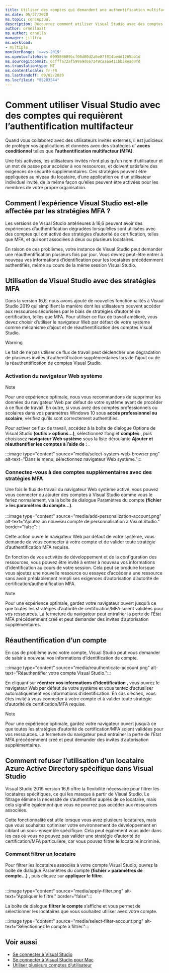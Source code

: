 ```yaml
---
title: Utiliser des comptes qui demandent une authentification multifacteur
ms.date: 05/27/2020
ms.topic: conceptual
description: Découvrez comment utiliser Visual Studio avec des comptes qui requièrent l’authentification multifacteur.
author: ornellaalt
ms.author: ornella
manager: jillfra
ms.workload:
- multiple
monikerRange: '>=vs-2019'
ms.openlocfilehash: 699580689bcf00d00d2a6e07f814be4d1265bb1d
ms.sourcegitcommit: 6cfffa72af599a9d667249caaaa411bb28ea69fd
ms.translationtype: MT
ms.contentlocale: fr-FR
ms.lasthandoff: 09/02/2020
ms.locfileid: "85283544"
---
```

# <a name="how-to-use-visual-studio-with-accounts-that-require-multi-factor-authentication"></a>Comment utiliser Visual Studio avec des comptes qui requièrent l’authentification multifacteur

Quand vous collaborez avec des utilisateurs invités externes, il est judicieux de protéger vos applications et données avec des stratégies d' **accès conditionnel** telles que **l’authentification multifacteur (MFA)**.  

Une fois activées, les utilisateurs invités n’ont plus qu’un nom d’utilisateur et un mot de passe pour accéder à vos ressources, et doivent satisfaire des exigences de sécurité supplémentaires. Ces stratégies peuvent être appliquées au niveau du locataire, d’une application ou d’un utilisateur individuel invité, de la même façon qu’elles peuvent être activées pour les membres de votre propre organisation. 

## <a name="how-is-the-visual-studio-experience-affected-by-mfa-policies"></a>Comment l’expérience Visual Studio est-elle affectée par les stratégies MFA ?
Les versions de Visual Studio antérieures à 16,6 peuvent avoir des expériences d’authentification dégradées lorsqu’elles sont utilisées avec des comptes qui ont activé des stratégies d’autorité de certification, telles que MFA, et qui sont associées à deux ou plusieurs locataires.

En raison de ces problèmes, votre instance de Visual Studio peut demander une réauthentification plusieurs fois par jour. Vous devrez peut-être entrer à nouveau vos informations d’identification pour les locataires précédemment authentifiés, même au cours de la même session Visual Studio.

## <a name="using-visual-studio-with-mfa-policies"></a>Utilisation de Visual Studio avec des stratégies MFA
Dans la version 16,6, nous avons ajouté de nouvelles fonctionnalités à Visual Studio 2019 qui simplifient la manière dont les utilisateurs peuvent accéder aux ressources sécurisées par le biais de stratégies d’autorité de certification, telles que MFA. Pour utiliser ce flux de travail amélioré, vous devez choisir d’utiliser le navigateur Web par défaut de votre système comme mécanisme d’ajout et de réauthentification des comptes Visual Studio.  

> [!WARNING]
> Le fait de ne pas utiliser ce flux de travail peut déclencher une dégradation de plusieurs invites d’authentification supplémentaires lors de l’ajout ou de la réauthentification de comptes Visual Studio. 

### <a name="enabling-system-web-browser"></a>Activation du navigateur Web système

> [!NOTE] 
> Pour une expérience optimale, nous vous recommandons de supprimer les données du navigateur Web par défaut de votre système avant de procéder à ce flux de travail. En outre, si vous avez des comptes professionnels ou scolaires dans vos paramètres Windows 10 sous **accès professionnel ou scolaire**, vérifiez qu’ils sont correctement authentifiés.

Pour activer ce flux de travail, accédez à la boîte de dialogue Options de Visual Studio **(outils > options...)**, sélectionnez l’onglet **comptes** , puis choisissez **navigateur Web système** sous la liste déroulante **Ajouter et réauthentifier les comptes à l’aide de :** . 

:::image type="content" source="media/select-system-web-browser.png" alt-text="Dans le menu, sélectionnez navigateur Web système.":::

### <a name="sign-into-additional-accounts-with-mfapolicies"></a>Connectez-vous à des comptes supplémentaires avec des stratégies MFA 
Une fois le flux de travail du navigateur Web système activé, vous pouvez vous connecter ou ajouter des comptes à Visual Studio comme vous le feriez normalement, via la boîte de dialogue Paramètres du compte **(fichier > les paramètres du compte...)**.   
</br>
:::image type="content" source="media/add-personalization-account.png" alt-text="Ajoutez un nouveau compte de personnalisation à Visual Studio." border="false":::

Cette action ouvre le navigateur Web par défaut de votre système, vous demande de vous connecter à votre compte et de valider toute stratégie d’authentification MFA requise.

En fonction de vos activités de développement et de la configuration des ressources, vous pouvez être invité à entrer à nouveau vos informations d’identification au cours de votre session. Cela peut se produire lorsque vous ajoutez une nouvelle ressource ou essayez d’accéder à une ressource sans avoir préalablement rempli ses exigences d’autorisation d’autorité de certification/authentification MFA.

> [!NOTE] 
> Pour une expérience optimale, gardez votre navigateur ouvert jusqu’à ce que toutes les stratégies d’autorité de certification/MFA soient validées pour vos ressources. La fermeture du navigateur peut entraîner la perte de l’État MFA précédemment créé et peut demander des invites d’autorisation supplémentaires.

## <a name="reauthenticating-an-account"></a>Réauthentification d’un compte  
En cas de problème avec votre compte, Visual Studio peut vous demander de saisir à nouveau vos informations d’identification de compte.  

:::image type="content" source="media/reauthenticate-account.png" alt-text="Réauthentifier votre compte Visual Studio.":::

En cliquant sur **réentrer vos informations d’identification** , vous ouvrez le navigateur Web par défaut de votre système et vous tentez d’actualiser automatiquement vos informations d’identification. En cas d’échec, vous êtes invité à vous connecter à votre compte et à valider toute stratégie d’autorité de certification/MFA requise.

> [!NOTE] 
> Pour une expérience optimale, gardez votre navigateur ouvert jusqu’à ce que toutes les stratégies d’autorité de certification/MFA soient validées pour vos ressources. La fermeture du navigateur peut entraîner la perte de l’État MFA précédemment créé et peut demander des invites d’autorisation supplémentaires.

## <a name="how-to-opt-out-of-using-a-specific-azure-active-directory-tenant-in-visual-studio"></a>Comment refuser l’utilisation d’un locataire Azure Active Directory spécifique dans Visual Studio

Visual Studio 2019 version 16,6 offre la flexibilité nécessaire pour filtrer les locataires spécifiques, ce qui les masque à partir de Visual Studio. Le filtrage élimine la nécessité de s’authentifier auprès de ce locataire, mais cela signifie également que vous ne pourrez pas accéder aux ressources associées. 

Cette fonctionnalité est utile lorsque vous avez plusieurs locataires, mais que vous souhaitez optimiser votre environnement de développement en ciblant un sous-ensemble spécifique. Cela peut également vous aider dans les cas où vous ne pouvez pas valider une stratégie d’autorité de certification/MFA particulière, car vous pouvez filtrer le locataire incriminé. 

### <a name="how-to-filter-out-a-tenant"></a>Comment filtrer un locataire
Pour filtrer les locataires associés à votre compte Visual Studio, ouvrez la boîte de dialogue Paramètres du compte **(fichier > paramètres de compte...)** , puis cliquez sur **appliquer le filtre**. 
</br>
</br>

:::image type="content" source="media/apply-filter.png" alt-text="Appliquer le filtre." border="false":::

La boîte de dialogue **filtrer le compte** s’affiche et vous permet de sélectionner les locataires que vous souhaitez utiliser avec votre compte. 

:::image type="content" source="media/select-filter-account.png" alt-text="Sélectionnez le compte à filtrer.":::

## <a name="see-also"></a>Voir aussi

- [Se connecter à Visual Studio](signing-in-to-visual-studio.md)
- [Se connecter à Visual Studio pour Mac](/visualstudio/mac/signing-in)
- [Utiliser plusieurs comptes d’utilisateur](work-with-multiple-user-accounts.md)
